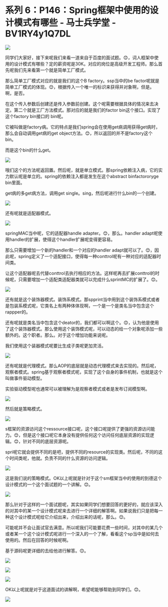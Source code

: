 # 系列 6：P146：Spring框架中使用的设计模式有哪些 - 马士兵学堂 - BV1RY4y1Q7DL

![](img/99c074510f5ef1ad2fcef733a6fb3fac_0.png)

同学们大家好，接下来呢我们来看一道来自于百度的面试题。😊，词人框架中使用的设计模式有哪些？定的薪资呢是30K。对应的岗位是高级开发工程师。那么首先呢我们先来看第一个就是简单工厂模式。

那么简单工厂模式对应的就是我们的这个B factory。ssp当中的be factor呢就是简单工厂模式的体现。😊，根据传入一个唯一的标识来获得并对象啊，但是。啊，是否。

在这个传入参数后创建还是传入参数前创建。这个呢需要根据具体的情况来去决定。第二个就是工厂方法模式。那对应的就是我们的factor bin这个接口。实现了这个factory bin接口的 bin呢。

它被叫做是factory病。它的特点是我们spring会在使用get病调用获得get病时，那么会自动调用get病的get object方法。😊，所以返回的并不是factory这个 bin。

而是这个bin的什么get。

![](img/99c074510f5ef1ad2fcef733a6fb3fac_2.png)

哦们这个的方法呢返回置。然后呢，就是单立模式。那spring依赖注入病，它的实力默认呢是单立的。spring的依赖注入都是发生在这个abstract binfactororyge bin里面。

get病的多get病方法，调用get single。sing，然后呢进行什么bin的一个创建。

![](img/99c074510f5ef1ad2fcef733a6fb3fac_4.png)

还有呢就是适配器模式。

![](img/99c074510f5ef1ad2fcef733a6fb3fac_6.png)

springMAC当中呢，它的适配器handle adapter。😊，那么。handler adapt呢使用handler的扩展，使得这个handler扩展呢变得更容易。

那么只需要增加一个新的handler和一个对应的handler adapt就可以了。😊，因此呢，spring定义了一个适配接口，使得每一种conttrol呢有一种对应的适配器时间类。

让这个适配器呢去代替conttrol去执行相应的方法。这样呢再去扩展conttrol的时候呢，只需要增加一个适配类适配器类就可以完成什么sprintMC的扩展了。😊。



![](img/99c074510f5ef1ad2fcef733a6fb3fac_8.png)

还有就是这个装饰器模式。装饰系模式。那spprint当中用到这个装饰系模式或者是包装系模式呢，它类名上有两种体体现啊，一个是一个是类名当中包含这个rappper的。

还有呢就是类名当中包含这个deator的，我们都可以啊这个。😊，认为他是使用了这个装饰器模式。那么使用这个装饰模式呢，可以动态的给一个对象呢添加一些额外的。这个职者。那么。对于这个增加功能来说呢。

我们使用这个装器模式呢要比生成子类呢更加灵活。

![](img/99c074510f5ef1ad2fcef733a6fb3fac_10.png)

还有呢就是代理模式。那么AOP的底层就是动态代理模式来去实现的。然后呢，观察者模式。spring基于观察者模式呢，实现了这个自身的事件机制，也就是这个叫做事件驱动模型。

实验驱动模型呢也通常可以被理解为是观察者模式或者是发布订阅模型啊。

![](img/99c074510f5ef1ad2fcef733a6fb3fac_12.png)

然后就是策略模式。

![](img/99c074510f5ef1ad2fcef733a6fb3fac_14.png)

s框架的资源访问这个ressource接口呢，这个接口呢提供了更强的资源访问能力。😊，但是这个接口呢它本身没有提供任何这个访问任何底层资源的实现逻辑。😊，针对不同的底层资源呢。

spri呢它就会提供不同的是吧，提供不同的resource的实现类。然后呢，不同的这个时间类呢，他就。负责不同的什么资源的访问逻辑。



![](img/99c074510f5ef1ad2fcef733a6fb3fac_16.png)

这是我们说的策略模式。OK以上呢就是针对于这个sm框架当中的使用的到德这个设计模式的一个这个面试题的一个讲解。😊。



![](img/99c074510f5ef1ad2fcef733a6fb3fac_18.png)

那么针对于这样的一个面试题呢，其实如果同学们想要回答的更好的，就应该深入的对其中的某一个设计模式呢来去进行一个详细的解答啊。如果说我们只是把每一种这个设计模式呢给它介绍出来，介绍出来的话呢，那么。😊。

可能呢并不会让面试官去满意。所以呢我们可能要花费一些时间，对其中的某几个或者某一个这个设计模式呢进行一个深入的一个了解，看看这个sp当中是如何去使用的。然后在回答的时候呢啊。

基于源码呢更详细的去给他进行解答。😊。

![](img/99c074510f5ef1ad2fcef733a6fb3fac_20.png)

![](img/99c074510f5ef1ad2fcef733a6fb3fac_21.png)

![](img/99c074510f5ef1ad2fcef733a6fb3fac_22.png)

OK以上呢就是对于这道面试的讲解啊，希望呢能够帮助到同学们。😊。

![](img/99c074510f5ef1ad2fcef733a6fb3fac_24.png)
